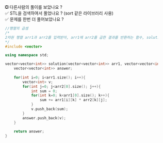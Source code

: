 ❎ 다른사람의 풀이를 보았나요 ? </br>
✅ STL을 검색하여서 풀었나요 ? (sort 같은 라이브러리 사용) </br>
✅ 문제를 한번 더 풀어보았나요 ? </br>

```c++
//행렬의 곱셈 
/*
2차원 행렬 arr1과 arr2를 입력받아, arr1에 arr2를 곱한 결과를 반환하는 함수, solution을 완성해주세요.
*/
#include <vector>

using namespace std;

vector<vector<int>> solution(vector<vector<int>> arr1, vector<vector<int>> arr2) {
    vector<vector<int>> answer;
    
    for(int i=0; i<arr1.size(); i++){
        vector<int> v;
        for(int j=0; j<arr2[0].size(); j++){
            int sum = 0;
            for(int k=0; k<arr1[0].size(); k++){
                sum += arr1[i][k] * arr2[k][j];
            }
            v.push_back(sum);
        }
        answer.push_back(v);
    }
    
    return answer;
}
```
